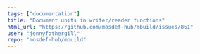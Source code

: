 ```yaml
---
tags: ["documentation"]
title: "Document units in writer/reader functions"
html_url: "https://github.com/mosdef-hub/mbuild/issues/861"
user: "jennyfothergill"
repo: "mosdef-hub/mbuild"
---
```


